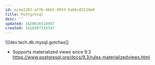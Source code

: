 ```yaml
---
id: ec4e2203-affb-46b5-9933-5a6bc03210e0
title: Postgresql
desc: ''
updated: 1620636510987
created: 1618307316347
---
```


![[dev.tech.db.mysql.gotchas]]

- Supports materialized views since 9.3 https://www.postgresql.org/docs/9.3/rules-materializedviews.html

